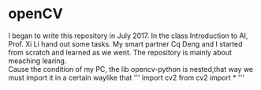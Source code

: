 # openCV
I began to write this repository in July 2017. In the class Introduction to AI, Prof. Xi Li hand out some tasks. 
My smart partner Cq Deng and I started from scratch and learned as we went.
The repository is  mainly about meaching learing.
\
Cause the condition of my PC, the lib opencv-python is nested,that way we must import it in a certain waylike that
'''
    import cv2 
    from cv2 import *
'''
